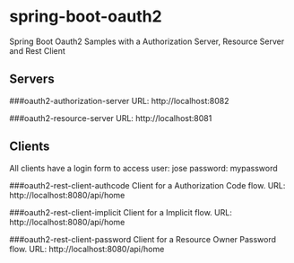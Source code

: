 # spring-boot-oauth2
Spring Boot Oauth2 Samples with a Authorization Server, Resource Server and Rest Client

## Servers
###oauth2-authorization-server
URL: http://localhost:8082

###oauth2-resource-server
URL: http://localhost:8081

## Clients
All clients have a login form to access
user: jose
password: mypassword

###oauth2-rest-client-authcode
Client for a Authorization Code flow.
URL: http://localhost:8080/api/home

###oauth2-rest-client-implicit
Client for a Implicit flow.
URL: http://localhost:8080/api/home

###oauth2-rest-client-password
Client for a Resource Owner Password flow.
URL: http://localhost:8080/api/home
